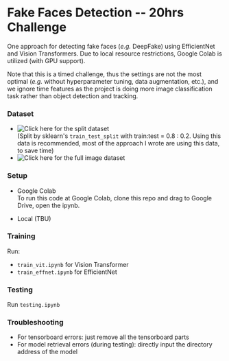 # Fake Faces Detection -- 20hrs Challenge
One approach for detecting fake faces (_e.g._ DeepFake) using EfficientNet and Vision Transformers. Due to local resource restrictions, Google Colab is utilized (with GPU support). 

Note that this is a timed challenge, thus the settings are not the most optimal (_e.g._ without hyperparameter tuning, data augmentation, etc.), and we ignore time features as the project is doing more image classification task rather than object detection and tracking.  

### Dataset
* ![Click here for the split dataset](https://drive.google.com/drive/folders/1RrDFPuDWJtM-D8Tri_crTPpOmf_n0nT3?usp=sharing)  
(Split by sklearn's `train_test_split` with train:test = 0.8 : 0.2. Using this data is recommended, most of the approach I wrote are using this data, to save time)  
* ![Click here for the full image dataset](https://drive.google.com/drive/folders/1TyjYmiyRoo7WQoqIX2X0P5zPfjTdUi5j?usp=sharing)


### Setup
* Google Colab  
To run this code at Google Colab, clone this repo and drag to Google Drive, open the ipynb.

* Local (TBU)

### Training
Run:
* `train_vit.ipynb` for Vision Transformer
* `train_effnet.ipynb` for EfficientNet

### Testing
Run `testing.ipynb`

### Troubleshooting
* For tensorboard errors: just remove all the tensorboard parts 
* For model retrieval errors (during testing): directly input the directory address of the model 
